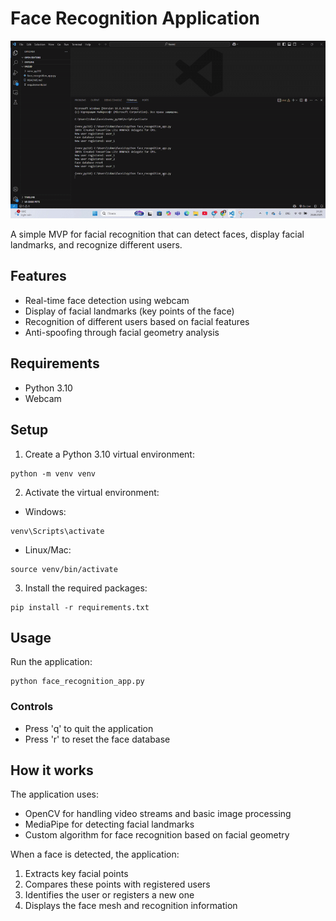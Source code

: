 # Face Recognition Application

![Demo](demo.gif)

A simple MVP for facial recognition that can detect faces, display facial landmarks, and recognize different users.

## Features

- Real-time face detection using webcam
- Display of facial landmarks (key points of the face)
- Recognition of different users based on facial features
- Anti-spoofing through facial geometry analysis

## Requirements

- Python 3.10
- Webcam

## Setup

1. Create a Python 3.10 virtual environment:

```
python -m venv venv
```

2. Activate the virtual environment:

- Windows:
```
venv\Scripts\activate
```

- Linux/Mac:
```
source venv/bin/activate
```

3. Install the required packages:

```
pip install -r requirements.txt
```

## Usage

Run the application:

```
python face_recognition_app.py
```

### Controls

- Press 'q' to quit the application
- Press 'r' to reset the face database

## How it works

The application uses:
- OpenCV for handling video streams and basic image processing
- MediaPipe for detecting facial landmarks
- Custom algorithm for face recognition based on facial geometry

When a face is detected, the application:
1. Extracts key facial points
2. Compares these points with registered users
3. Identifies the user or registers a new one
4. Displays the face mesh and recognition information 
